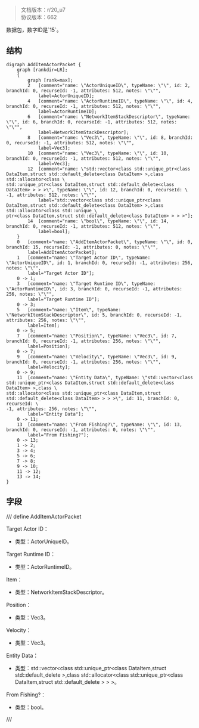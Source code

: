 # <!-- md:samp AddItemActorPacket -->

> 文档版本：r/20_u7<br/>协议版本：662

<!-- md:samp AddItemActorPacket -->数据包，数字ID是`15`。

## 结构

```viz
digraph AddItemActorPacket {
	graph [rankdir=LR];
	{
		graph [rank=max];
		2	[comment="name: \"ActorUniqueID\", typeName: \"\", id: 2, branchId: 0, recurseId: -1, attributes: 512, notes: \"\"",
			label=ActorUniqueID];
		4	[comment="name: \"ActorRuntimeID\", typeName: \"\", id: 4, branchId: 0, recurseId: -1, attributes: 512, notes: \"\"",
			label=ActorRuntimeID];
		6	[comment="name: \"NetworkItemStackDescriptor\", typeName: \"\", id: 6, branchId: 0, recurseId: -1, attributes: 512, notes: \"\"",
			label=NetworkItemStackDescriptor];
		8	[comment="name: \"Vec3\", typeName: \"\", id: 8, branchId: 0, recurseId: -1, attributes: 512, notes: \"\"",
			label=Vec3];
		10	[comment="name: \"Vec3\", typeName: \"\", id: 10, branchId: 0, recurseId: -1, attributes: 512, notes: \"\"",
			label=Vec3];
		12	[comment="name: \"std::vector<class std::unique_ptr<class DataItem,struct std::default_delete<class DataItem> >,class std::allocator<class \
std::unique_ptr<class DataItem,struct std::default_delete<class DataItem> > > >\", typeName: \"\", id: 12, branchId: 0, recurseId: \
-1, attributes: 512, notes: \"\"",
			label="std::vector<class std::unique_ptr<class DataItem,struct std::default_delete<class DataItem> >,class std::allocator<class std::unique_\
ptr<class DataItem,struct std::default_delete<class DataItem> > > >"];
		14	[comment="name: \"bool\", typeName: \"\", id: 14, branchId: 0, recurseId: -1, attributes: 512, notes: \"\"",
			label=bool];
	}
	0	[comment="name: \"AddItemActorPacket\", typeName: \"\", id: 0, branchId: 15, recurseId: -1, attributes: 0, notes: \"\"",
		label=AddItemActorPacket];
	1	[comment="name: \"Target Actor ID\", typeName: \"ActorUniqueID\", id: 1, branchId: 0, recurseId: -1, attributes: 256, notes: \"\"",
		label="Target Actor ID"];
	0 -> 1;
	3	[comment="name: \"Target Runtime ID\", typeName: \"ActorRuntimeID\", id: 3, branchId: 0, recurseId: -1, attributes: 256, notes: \"\"",
		label="Target Runtime ID"];
	0 -> 3;
	5	[comment="name: \"Item\", typeName: \"NetworkItemStackDescriptor\", id: 5, branchId: 0, recurseId: -1, attributes: 256, notes: \"\"",
		label=Item];
	0 -> 5;
	7	[comment="name: \"Position\", typeName: \"Vec3\", id: 7, branchId: 0, recurseId: -1, attributes: 256, notes: \"\"",
		label=Position];
	0 -> 7;
	9	[comment="name: \"Velocity\", typeName: \"Vec3\", id: 9, branchId: 0, recurseId: -1, attributes: 256, notes: \"\"",
		label=Velocity];
	0 -> 9;
	11	[comment="name: \"Entity Data\", typeName: \"std::vector<class std::unique_ptr<class DataItem,struct std::default_delete<class DataItem> >,class \
std::allocator<class std::unique_ptr<class DataItem,struct std::default_delete<class DataItem> > > >\", id: 11, branchId: 0, recurseId: \
-1, attributes: 256, notes: \"\"",
		label="Entity Data"];
	0 -> 11;
	13	[comment="name: \"From Fishing?\", typeName: \"\", id: 13, branchId: 0, recurseId: -1, attributes: 0, notes: \"\"",
		label="From Fishing?"];
	0 -> 13;
	1 -> 2;
	3 -> 4;
	5 -> 6;
	7 -> 8;
	9 -> 10;
	11 -> 12;
	13 -> 14;
}

```

## 字段

/// define
AddItemActorPacket

Target Actor ID：[<!-- md:samp ActorUniqueID -->](refs/protocols/types/actoruniqueid.md)

- 类型：ActorUniqueID。

Target Runtime ID：[<!-- md:samp ActorRuntimeID -->](refs/protocols/types/actorruntimeid.md)

- 类型：ActorRuntimeID。

Item：[<!-- md:samp NetworkItemStackDescriptor -->](refs/protocols/types/networkitemstackdescriptor.md)

- 类型：NetworkItemStackDescriptor。

Position：[<!-- md:samp Vec3 -->](refs/protocols/types/vec3.md)

- 类型：Vec3。

Velocity：[<!-- md:samp Vec3 -->](refs/protocols/types/vec3.md)

- 类型：Vec3。

Entity Data：[<!-- md:samp std::vector<class std::unique_ptr<class DataItem,struct std::default_delete<class DataItem> >,class std::allocator<class std::unique_ptr<class DataItem,struct std::default_delete<class DataItem> > > > -->](refs/protocols/types/std::vector<class_std::unique_ptr<class_dataitem,struct_std::default_delete<class_dataitem>_>,class_std::allocator<class_std::unique_ptr<class_dataitem,struct_std::default_delete<class_dataitem>_>_>_>.md)

- 类型：std::vector<class std::unique_ptr<class DataItem,struct std::default_delete<class DataItem> >,class std::allocator<class std::unique_ptr<class DataItem,struct std::default_delete<class DataItem> > > >。

From Fishing?：<!-- md:samp bool -->

- 类型：bool。


///
